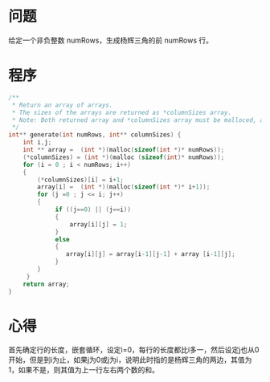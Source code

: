 # 问题
给定一个非负整数 numRows，生成杨辉三角的前 numRows 行。
# 程序
```C
/**
 * Return an array of arrays.
 * The sizes of the arrays are returned as *columnSizes array.
 * Note: Both returned array and *columnSizes array must be malloced, assume caller calls free().
 */
int** generate(int numRows, int** columnSizes) {
    int i,j;
    int ** array =  (int *)(malloc(sizeof(int *)* numRows));     
    (*columnSizes) = (int *)(malloc (sizeof(int)* numRows));                     
    for (i = 0 ; i < numRows; i++)
    {
        (*columnSizes)[i] = i+1;
        array[i] =  (int *)(malloc(sizeof(int *)* i+1));
        for (j =0 ; j <= i; j++)
        {
             if ((j==0) || (j==i))
             {
                 array[i][j] = 1;
             }
             else
             {
                array[i][j] = array[i-1][j-1] + array [i-1][j];       
             } 
        }
     }                 
    return array;
}
```
# 心得
首先确定行的长度，嵌套循环，设定i=0，每行的长度都比i多一，然后设定j也从0开始，但是到i为止，如果j为0或j为i，说明此时指的是杨辉三角的两边，其值为1，如果不是，则其值为上一行左右两个数的和。